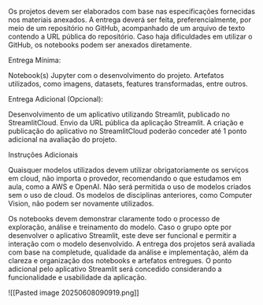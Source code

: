 
Os projetos devem ser elaborados com base nas especificações fornecidas nos materiais anexados. A entrega deverá ser feita, preferencialmente, por meio de um repositório no GitHub, acompanhado de um arquivo de texto contendo a URL pública do repositório. Caso haja dificuldades em utilizar o GitHub, os notebooks podem ser anexados diretamente.

Entrega Mínima:

Notebook(s) Jupyter com o desenvolvimento do projeto.
Artefatos utilizados, como imagens, datasets, features transformadas, entre outros.

Entrega Adicional (Opcional):

Desenvolvimento de um aplicativo utilizando Streamlit, publicado no StreamlitCloud.
Envio da URL pública da aplicação Streamlit. A criação e publicação do aplicativo no StreamlitCloud poderão conceder até 1 ponto adicional na avaliação do projeto.

Instruções Adicionais

Quaisquer modelos utilizados devem utilizar obrigatoriamente os serviços em cloud, não importa o provedor, recomendando o que estudamos em aula, como a AWS e OpenAI.
Não será permitida o uso de modelos criados sem o uso de cloud. Os modelos de disciplinas anteriores, como Computer Vision, não podem ser novamente utilizados.

Os notebooks devem demonstrar claramente todo o processo de exploração, análise e treinamento do modelo. Caso o grupo opte por desenvolver o aplicativo Streamlit, este deve ser funcional e permitir a interação com o modelo desenvolvido.
A entrega dos projetos será avaliada com base na completude, qualidade da análise e implementação, além da clareza e organização dos notebooks e artefatos entregues. O ponto adicional pelo aplicativo Streamlit será concedido considerando a funcionalidade e usabilidade da aplicação.

![[Pasted image 20250608090919.png]]